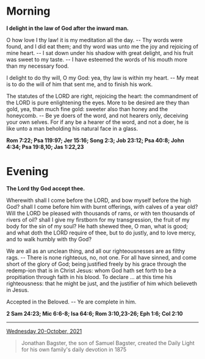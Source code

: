 # Morning

**I delight in the law of God after the inward man.**
 
O how love I thy law! it is my meditation all the day. -- Thy words were found, and I did eat them; and thy word was unto me the joy and rejoicing of mine heart. -- I sat down under his shadow with great delight, and his fruit was sweet to my taste. -- I have esteemed the words of his mouth more than my necessary food.
 
I delight to do thy will, O my God: yea, thy law is within my heart. -- My meat is to do the will of him that sent me, and to finish his work.
 
The statutes of the LORD are right, rejoicing the heart: the commandment of the LORD is pure enlightening the eyes. More to be desired are they than gold, yea, than much fine gold: sweeter also than honey and the honeycomb. -- Be ye doers of the word, and not hearers only, deceiving your own selves. For if any be a hearer of the word, and not a doer, he is like unto a man beholding his natural face in a glass.  

**Rom 7:22; Psa 119:97; Jer 15:16; Song 2:3; Job 23:12; Psa 40:8; John 4:34; Psa 19:8,10; Jas 1:22,23**

# Evening

**The Lord thy God accept thee.**
 
Wherewith shall I come before the LORD, and bow myself before the high God? shall I come before him with burnt offerings, with calves of a year old? Will the LORD be pleased with thousands of rams, or with ten thousands of rivers of oil? shall I give my firstborn for my transgression, the fruit of my body for the sin of my soul? He hath shewed thee, O man, what is good; and what doth the LORD require of thee, but to do justly, and to love mercy, and to walk humbly with thy God?
 
We are all as an unclean thing, and all our righteousnesses are as filthy rags. -- There is none righteous, no, not one. For all have sinned, and come short of the glory of God; being justified freely by his grace through the redemp-ion that is in Christ Jesus: whom God hath set forth to be a propitiation through faith in his blood. To declare ... at this time his righteousness: that he might be just, and the justifier of him which believeth in Jesus.
 
Accepted in the Beloved. -- Ye are complete in him.  

**2 Sam 24:23; Mic 6:6-8; Isa 64:6; Rom 3:10,23-26; Eph 1:6; Col 2:10**

---

[Wednesday 20-October, 2021](https://t.me/s/daily_light)

> Jonathan Bagster, the son of Samuel Bagster, created the Daily Light for his own family's daily devotion in 1875

